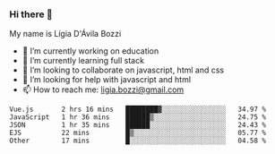 ### Hi there 👋

My name is Lígia D'Ávila Bozzi

- 🔭 I’m currently working on education
- 🌱 I’m currently learning full stack
- 👯 I’m looking to collaborate on javascript, html and css
- 🤔 I’m looking for help with javascript and html
- 📫 How to reach me: ligia.bozzi@gmail.com

<!--START_SECTION:waka-->
```text
Vue.js       2 hrs 16 mins   ████████▓░░░░░░░░░░░░░░░░   34.97 % 
JavaScript   1 hr 36 mins    ██████▒░░░░░░░░░░░░░░░░░░   24.75 % 
JSON         1 hr 35 mins    ██████░░░░░░░░░░░░░░░░░░░   24.43 % 
EJS          22 mins         █▒░░░░░░░░░░░░░░░░░░░░░░░   05.77 % 
Other        17 mins         █░░░░░░░░░░░░░░░░░░░░░░░░   04.58 % 
```
<!--END_SECTION:waka-->

<!--
**ligiadavilabozzi/ligiadavilabozzi** is a ✨ _special_ ✨ repository because its `README.md` (this file) appears on your GitHub profile.
-->


